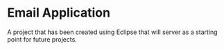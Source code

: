# Email Application
A project that has been created using Eclipse that will server as a starting point for future projects.
